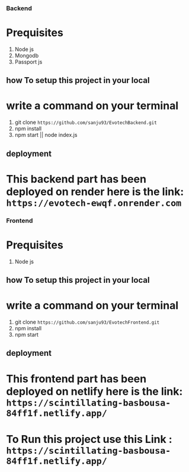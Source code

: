 ### Backend


# Prequisites
1. Node js
2. Mongodb
3. Passport js

## how To setup this project in your local
# write a command on your terminal 

1. git clone `https://github.com/sanju93/EvotechBackend.git`
2. npm install
3. npm start || node index.js

## deployment

# This backend part has been deployed on render here is the link: `https://evotech-ewqf.onrender.com`


### Frontend

# Prequisites
1. Node js


## how To setup this project in your local
# write a command on your terminal 

1. git clone `https://github.com/sanju93/EvotechFrontend.git`
2. npm install
3. npm start


## deployment

# This frontend part has been deployed on netlify here is the link: `https://scintillating-basbousa-84ff1f.netlify.app/`


# To Run this project use this Link : `https://scintillating-basbousa-84ff1f.netlify.app/`





